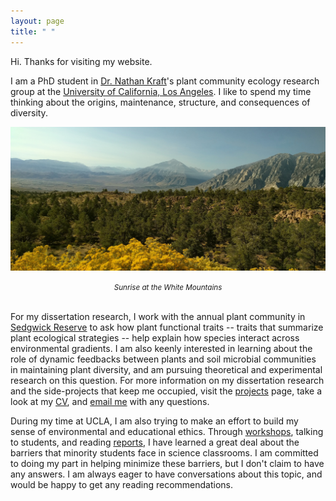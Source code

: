 ```yaml
---
layout: page
title: " "
---
```


Hi. Thanks for visiting my website.

I am a PhD student in [Dr. Nathan Kraft](https://sites.lifesci.ucla.edu/eeb-kraft/)'s plant community ecology research group at the [University of California, Los Angeles](https://www.ucla.edu). I like to spend my time thinking about the origins, maintenance, structure, and consequences of diversity.

![](public/white-mtns.jpg)
 <div align="center">
<small><i>
Sunrise at the White Mountains
</i></small>
</div>

<br>

For my dissertation research, I work with the annual plant community in [Sedgwick Reserve](http://sedgwick.nrs.ucsb.edu/) to ask how plant functional traits -- traits that summarize plant ecological strategies -- help explain how species interact across environmental gradients. I am also keenly interested in learning about the role of dynamic feedbacks between plants and soil microbial communities in maintaining plant diversity, and am pursuing theoretical and experimental research on this question. For more information on my dissertation research and the side-projects that keep me occupied, visit the [projects]() page, take a look at my [CV](public/GSK_CV.pdf), and [email me](mailto::gaurav.kandlikar@gmail.com) with any questions.

During my time at UCLA, I am also trying to make an effort to build my sense of environmental and educational ethics. Through [workshops](https://www.edx.org/course/an-introduction-to-evidence-based-undergraduate-stem-teaching), talking to students, and reading [reports](https://successfulstemeducation.org/about/nrc-report), I have learned a great deal about the barriers that minority students face in science classrooms. I am committed to doing my part in helping minimize these barriers, but I don't claim to have any answers. I am always eager to have conversations about this topic, and would be happy to get any reading recommendations.
